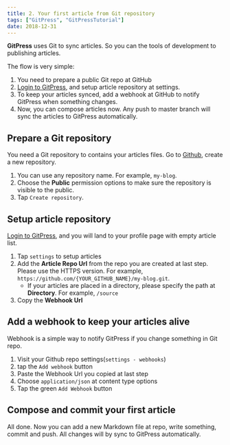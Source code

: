 ```yaml
---
title: 2. Your first article from Git repository
tags: ["GitPress", "GitPressTutorial"]
date: 2018-12-31
---
```


**GitPress** uses Git to sync articles. So you can the tools of development to publishing articles.

The flow is very simple:

1. You need to prepare a public Git repo at GitHub
2. [Login to GitPress](https://gitpress.io/login), and setup article repository at settings.
3. To keep your articles synced, add a webhook at GitHub to notify GitPress when something changes.
4. Now, you can compose articles now. Any push to master branch will sync the articles to GitPress automatically.

## Prepare a Git repository

You need a Git repository to contains your articles files. Go to [Github](https://github.com/new), create a new repository.

1. You can use any repository name. For example, `my-blog`.
2. Choose the **Public** permission options to make sure the repository is visible to the public.
3. Tap `Create repository`.

## Setup article repository

[Login to GitPress](https://gitpress.io/login), and you will land to your profile page with empty article list.

1. Tap `settings` to setup articles
2. Add the **Article Repo Url** from the repo you are created at last step. Please use the HTTPS version. For example, `https://github.com/{YOUR_GITHUB_NAME}/my-blog.git`.
   - If your articles are placed in a directory, please specify the path at **Directory**. For example, `/source`
3. Copy the **Webhook Url**

## Add a webhook to keep your articles alive

Webhook is a simple way to notify GitPress if you change something in Git repo.

1. Visit your Github repo settings(`settings - webhooks`)
2. tap the `Add webhook` button
3. Paste the Webhook Url you copied at last step
4. Choose `application/json` at content type options
5. Tap the green `Add Webhook` button

## Compose and commit your first article

All done. Now you can add a new Markdown file at repo, write something, commit and push. All changes will by sync to GitPress automatically.
